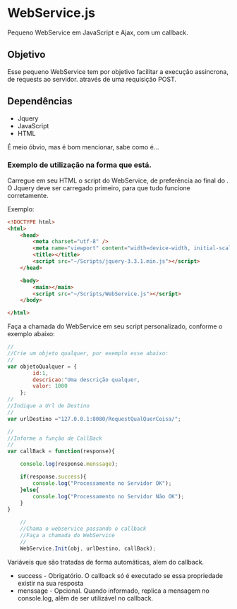 # WebService.js
Pequeno WebService em JavaScript e Ajax, com um callback.

## Objetivo 
Esse pequeno WebService tem por objetivo facilitar a execução assincrona, de requests ao servidor.
através de uma requisição POST.

## Dependências
* Jquery
* JavaScript
* HTML

É meio óbvio, mas é bom mencionar, sabe como é...

### Exemplo de utilização na forma que está.
Carregue em seu HTML o script do WebService, de preferência ao final do <body>. 
O Jquery deve ser carregado primeiro, para que tudo funcione corretamente.

Exemplo:

```html
<!DOCTYPE html>
<html>
    <head>
        <meta charset="utf-8" />
        <meta name="viewport" content="width=device-width, initial-scale=1.0" />
        <title></title>  
        <script src="~/Scripts/jquery-3.3.1.min.js"></script>   
    </head>

    <body>
        <main></main>
        <script src="~/Scripts/WebService.js"></script>   
    </body>

</html>

``` 

Faça a chamada do WebService em seu script personalizado, conforme o exemplo abaixo:

```javascript
//
//Crie um objeto qualquer, por exemplo esse abaixo:
//
var objetoQualquer = {
        id:1,
        descricao:"Uma descrição qualquer,
        valor: 1000
    };
//
//Indique a Url de Destino 
//
var urlDestino ="127.0.0.1:8080/RequestQualQuerCoisa/";

//
//Informe a função de CallBack
//
var callBack = function(response){

    console.log(response.menssage);

    if(response.success){
        console.log("Processamento no Servidor OK");
    }else{
        console.log("Processamento no Servidor Não OK");
    }
}

    //
    //Chama o webservice passando o callback 
    //Faça a chamada do WebService 
    //
    WebService.Init(obj, urlDestino, callBack);
```

Variáveis que são tratadas de forma automáticas, alem do callback.
* success - Obrigatório. O callback só é executado se essa propriedade existir na sua resposta
* menssage - Opcional. Quando informado, replica a mensagem no console.log, alêm de ser utilizável no callback.